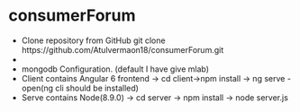 # consumerForum
<ul>
<li>Clone repository from GitHub git clone https://github.com/Atulvermaon18/consumerForum.git<li>
  <li>mongodb Configuration. (default I have give mlab)</li>
<li>Client contains  Angular 6 frontend -> cd client->npm install -> ng serve -open(ng cli should be installed)</li>
  <li>Serve contains Node(8.9.0) -> cd server -> npm install -> node server.js</li>
